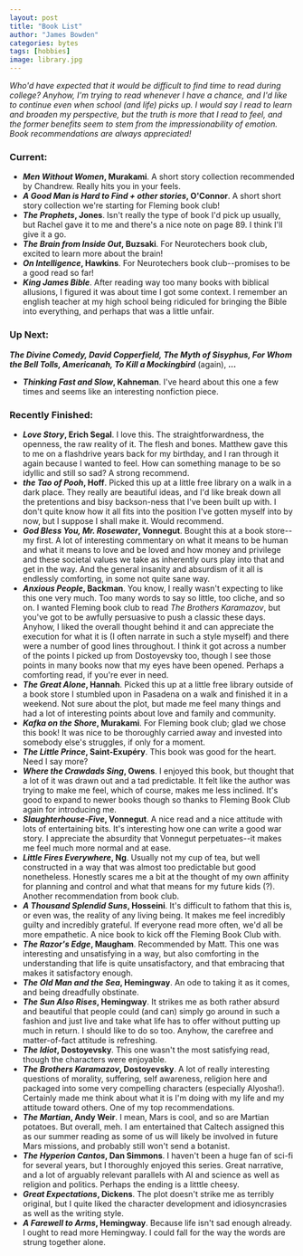 ```yaml
---
layout: post
title: "Book List"
author: "James Bowden"
categories: bytes
tags: [hobbies]
image: library.jpg
---
```


*Who'd have expected that it would be difficult to find time to read during college? Anyhow, I'm trying to read whenever I have a chance, and I'd like to continue even when school (and life) picks up. I would say I read to learn and broaden my perspective, but the truth is more that I read to feel, and the former benefits seem to stem from the impressionability of emotion. Book recommendations are always appreciated!*

### Current:
* ***Men Without Women*, Murakami**. A short story collection recommended by Chandrew. Really hits you in your feels. 
* ***A Good Man is Hard to Find + other stories*, O'Connor**. A short short story collection we're starting for Fleming book club!
* ***The Prophets*, Jones**. Isn't really the type of book I'd pick up usually, but Rachel gave it to me and there's a nice note on page 89. I think I'll give it a go.
* ***The Brain from Inside Out*, Buzsaki**. For Neurotechers book club, excited to learn more about the brain!
* ***On Intelligence*, Hawkins**. For Neurotechers book club--promises to be a good read so far!
* ***King James Bible***. After reading way too many books with biblical allusions, I figured it was about time I got some context. I remember an english teacher at my high school being ridiculed for bringing the Bible into everything, and perhaps that was a little unfair.

### Up Next:
***The Divine Comedy, David Copperfield, The Myth of Sisyphus, For Whom the Bell Tolls, Americanah, To Kill a Mockingbird*** (again), ***...***
* ***Thinking Fast and Slow*, Kahneman**. I've heard about this one a few times and seems like an interesting nonfiction piece. 

### Recently Finished:

* ***Love Story*, Erich Segal**. I love this. The straightforwardness, the openness, the raw reality of it. The flesh and bones. Matthew gave this to me on a flashdrive years back for my birthday, and I ran through it again because I wanted to feel. How can something manage to be so idyllic and still so sad? A strong recommend.
* ***the Tao of Pooh*, Hoff**. Picked this up at a little free library on a walk in a dark place. They really are beautiful ideas, and I'd like break down all the pretentions and bisy backson-ness that I've been built up with. I don't quite know how it all fits into the position I've gotten myself into by now, but I suppose I shall make it. Would recommend.
* ***God Bless You, Mr. Rosewater*, Vonnegut**. Bought this at a book store--my first. A lot of interesting commentary on what it means to be human and what it means to love and be loved and how money and privilege and these societal values we take as inherently ours play into that and get in the way. And the general insanity and absurdism of it all is endlessly comforting, in some not quite sane way. 
* ***Anxious People*, Backman**. You know, I really wasn't expecting to like this one very much. Too many words to say so little, too cliche, and so on. I wanted Fleming book club to read *The Brothers Karamazov*, but you've got to be awfully persuasive to push a classic these days. Anyhow, I liked the overall thought behind it and can appreciate the execution for what it is (I often narrate in such a style myself) and there were a number of good lines throughout. I think it got across a number of the points I picked up from Dostoyevsky too, though I see those points in many books now that my eyes have been opened. Perhaps a comforting read, if you're ever in need.
* ***The Great Alone*, Hannah**. Picked this up at a little free library outside of a book store I stumbled upon in Pasadena on a walk and finished it in a weekend. Not sure about the plot, but made me feel many things and had a lot of interesting points about love and family and community.
* ***Kafka on the Shore*, Murakami**. For Fleming book club; glad we chose this book! It was nice to be thoroughly carried away and invested into somebody else's struggles, if only for a moment.
* ***The Little Prince*, Saint-Exupéry**. This book was good for the heart. Need I say more?
* ***Where the Crawdads Sing*, Owens**. I enjoyed this book, but thought that a lot of it was drawn out and a tad predictable. It felt like the author was trying to make me feel, which of course, makes me less inclined. It's good to expand to newer books though so thanks to Fleming Book Club again for introducing me.
* ***Slaughterhouse-Five*, Vonnegut**. A nice read and a nice attitude with lots of entertaining bits. It's interesting how one can write a good war story. I appreciate the absurdity that Vonnegut perpetuates--it makes me feel much more normal and at ease. 
* ***Little Fires Everywhere*, Ng**. Usually not my cup of tea, but well constructed in a way that was almost too predictable but good nonetheless. Honestly scares me a bit at the thought of my own affinity for planning and control and what that means for my future kids (?). Another recommendation from book club. 
* ***A Thousand Splendid Suns*, Hosseini**. It's difficult to fathom that this is, or even was, the reality of any living being. It makes me feel incredibly guilty and incredibly grateful. If everyone read more often, we'd all be more empathetic. A nice book to kick off the Fleming Book Club with.
* ***The Razor's Edge*, Maugham**. Recommended by Matt. This one was interesting and unsatisfying in a way, but also comforting in the understanding that life is quite unsatisfactory, and that embracing that makes it satisfactory enough. 
* ***The Old Man and the Sea*, Hemingway**. An ode to taking it as it comes, and being dreadfully obstinate.
* ***The Sun Also Rises*, Hemingway**. It strikes me as both rather absurd and beautiful that people could (and can) simply go around in such a fashion and just live and take what life has to offer without putting up much in return. I should like to do so too. Anyhow, the carefree and matter-of-fact attitude is refreshing.
* ***The Idiot*, Dostoyevsky**. This one wasn't the most satisfying read, though the characters were enjoyable. 
* ***The Brothers Karamazov*, Dostoyevsky**. A lot of really interesting questions of morality, suffering, self awareness, religion here and packaged into some very compelling characters (especially Alyosha!). Certainly made me think about what it is I'm doing with my life and my attitude toward others. One of my top recommendations.
* ***The Martian*, Andy Weir**. I mean, Mars is cool, and so are Martian potatoes. But overall, meh. I am entertained that Caltech assigned this as our summer reading as some of us will likely be involved in future Mars missions, and probably still won't send a botanist.
* ***The Hyperion Cantos*, Dan Simmons**. I haven't been a huge fan of sci-fi for several years, but I thoroughly enjoyed this series. Great narrative, and a lot of arguably relevant parallels with AI and science as well as religion and politics. Perhaps the ending is a litttle cheesy.
* ***Great Expectations*, Dickens**. The plot doesn't strike me as terribly original, but I quite liked the character development and idiosyncrasies as well as the writing style. 
* ***A Farewell to Arms*, Hemingway**. Because life isn't sad enough already. I ought to read more Hemingway. I could fall for the way the words are strung together alone.
